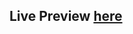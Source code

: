 <h2>Live Preview <a href="https://ahmedseleem480.github.io/Frontend-Mentor-Clipboard-landing-page/">here</a></h2>
